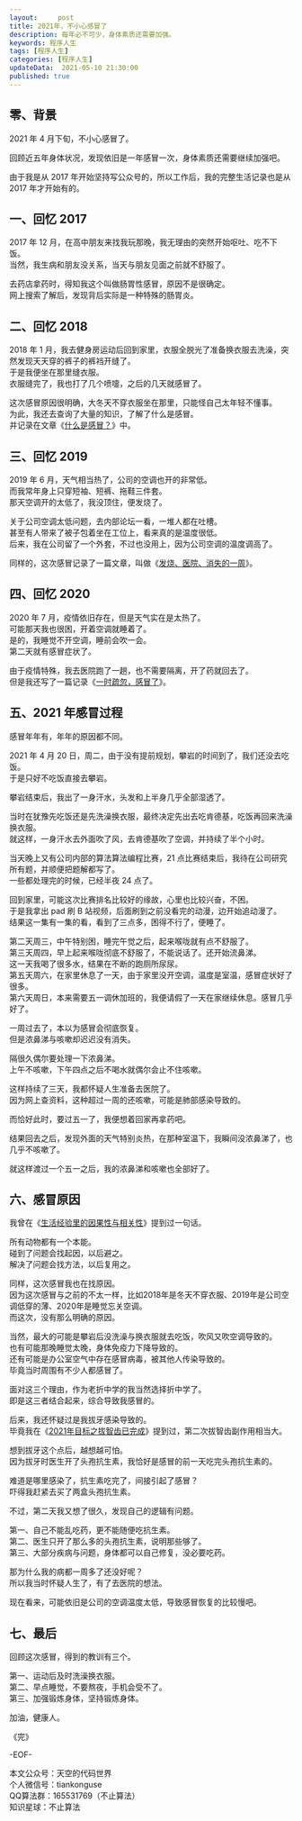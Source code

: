 ```yaml
---   
layout:     post  
title: 2021年，不小心感冒了   
description: 每年必不可少，身体素质还需要加强。   
keywords: 程序人生  
tags: [程序人生]    
categories: [程序人生]  
updateData:  2021-05-10 21:30:00  
published: true  
---  
```



## 零、背景  


2021 年 4 月下旬，不小心感冒了。  


回顾近五年身体状况，发现依旧是一年感冒一次，身体素质还需要继续加强吧。  


由于我是从 2017 年开始坚持写公众号的，所以工作后，我的完整生活记录也是从 2017 年才开始有的。  



## 一、回忆 2017  


2017 年 12 月，在高中朋友来找我玩那晚，我无理由的突然开始呕吐、吃不下饭。  
当然，我生病和朋友没关系，当天与朋友见面之前就不舒服了。  


去药店拿药时，得知我这个叫做肠胃性感冒，原因不是很确定。  
网上搜索了解后，发现背后实际是一种特殊的肠胃炎。  


## 二、回忆 2018


2018 年 1 月，我去健身房运动后回到家里，衣服全脱光了准备换衣服去洗澡，突然发现天天穿的裤子的裤裆开缝了。  
于是我便坐在那里缝衣服。  
衣服缝完了，我也打了几个喷嚏，之后的几天就感冒了。  


这次感冒原因很明确，大冬天不穿衣服坐在那里，只能怪自己太年轻不懂事。  
为此，我还去查询了大量的知识，了解了什么是感冒。  
并记录在文章《[什么是感冒？](https://mp.weixin.qq.com/s/IkLThwn90MdaGX0blRUtkg)》中。  


## 三、回忆 2019


2019 年 6 月，天气相当热了，公司的空调也开的非常低。  
而我常年身上只穿短袖、短裤、拖鞋三件套。  
那天空调开的太低了，我没顶住，便发烧了。  


关于公司空调太低问题，去内部论坛一看，一堆人都在吐槽。  
甚至有人带来了被子包着坐在工位上，看来真的是温度很低。  
后来，我在公司留了一个外套，不过也没用上，因为公司空调的温度调高了。  


同样的，这次感冒记录了一篇文章，叫做《[发烧、医院、消失的一周](https://mp.weixin.qq.com/s/KA4RCqRuH5ngYMjy6fk1QQ)》。  


## 四、回忆 2020


2020 年 7 月，疫情依旧存在，但是天气实在是太热了。  
可能那天我也很困，开着空调就睡着了。  
是的，我睡觉不开空调，睡前会吹一会。  
第二天就有感冒症状了。  


由于疫情特殊，我去医院跑了一趟，也不需要隔离，开了药就回去了。  
但是我还写了一篇记录《[一时疏忽，感冒了](https://mp.weixin.qq.com/s/wAnkBje-e6G44CwXmVKN5Q)》。  


## 五、2021 年感冒过程


感冒年年有，年年的原因都不同。  


2021 年 4 月 20 日，周二，由于没有提前规划，攀岩的时间到了，我们还没去吃饭。  
于是只好不吃饭直接去攀岩。  


攀岩结束后，我出了一身汗水，头发和上半身几乎全部湿透了。  


当时在犹豫先吃饭还是先洗澡换衣服，最终决定先出去吃肯德基，吃饭再回来洗澡换衣服。  
就这样，一身汗水去外面吹了风，去肯德基吹了空调，并持续了半个小时。  


当天晚上又有公司内部的算法算法编程比赛，21 点比赛结束后，我待在公司研究所有题，并顺便把题解都写了。  
一些都处理完的时候，已经半夜 24 点了。  


回到家里，可能这次比赛排名比较好的缘故，心里也比较兴奋，不困。  
于是我拿出 pad 刷 B 站视频，后面刷到之前没看完的动漫，边开始追动漫了。  
结果这一集有一集的看，看到了三点多，困得不行了，便睡了。  


第二天周三，中午特别困，睡完午觉之后，起来喉咙就有点不舒服了。  
第三天周四，早上起来喉咙彻底不舒服了，不能说话了。还开始流鼻涕。  
这一天我喝了很多水，结果在不断的跑厕所尿尿。  
第五天周六，在家里休息了一天，由于家里没开空调，温度是室温，感冒症状好了很多。  
第六天周日，本来需要五一调休加班的，我便请假了一天在家继续休息。感冒几乎好了。    


一周过去了，本以为感冒会彻底恢复。  
但是浓鼻涕与咳嗽却迟迟没有消失。  


隔很久偶尔要处理一下浓鼻涕。  
上午不咳嗽，下午四点之后不喝水就偶尔会止不住咳嗽。  


这样持续了三天，我都怀疑人生准备去医院了。  
因为网上查资料，这种超过一周的还咳嗽，可能是肺部感染导致的。  


而恰好此时，要过五一了，我便想着回家再拿药吧。  


结果回去之后，发现外面的天气特别炎热，在那种室温下，我瞬间没浓鼻涕了，也几乎不咳嗽了。  


就这样渡过一个五一之后，我的浓鼻涕和咳嗽也全部好了。  


## 六、感冒原因  


我曾在《[生活经验里的因果性与相关性](https://mp.weixin.qq.com/s/UNffMf36cgcVODpym9vQZQ)》提到过一句话。  


所有动物都有一个本能。  
碰到了问题会找起因，以后避之。  
解决了问题会找方法，以后复用之。  


同样，这次感冒我也在找原因。  
因为这次感冒与之前的不太一样，比如2018年是冬天不穿衣服、2019年是公司空调低穿的薄、2020年是睡觉忘关空调。  
而这次，没有那么明确的原因。  



当然，最大的可能是攀岩后没洗澡与换衣服就去吃饭，吹风又吹空调导致的。  
也有可能那晚睡觉太晚，身体免疫力下降导致的。  
还有可能是办公室空气中存在感冒病毒，被其他人传染导致的。  
毕竟当时周围有不少人都感冒了。  


面对这三个理由，作为老折中学的我当然选择折中学了。  
即是这三者结合起来，综合导致我感冒的。  


后来，我还怀疑过是我拔牙感染导致的。  
毕竟我在《[2021年目标之拔智齿已完成](https://mp.weixin.qq.com/s/_xhCghvQ_Aof_dst_wc9RA)》提到过，第二次拔智齿副作用相当大。  


想到拔牙这个点后，越想越可怕。  
因为拔牙时医生开了头孢抗生素，我恰好是感冒的前一天吃完头孢抗生素的。  


难道是哪里感染了，抗生素吃完了，间接引起了感冒？  
吓得我赶紧去买了两盒头孢抗生素。  


不过，第二天我又想了很久，发现自己的逻辑有问题。  


第一、自己不能乱吃药，更不能随便吃抗生素。  
第二、医生只开了那么多的头孢抗生素，说明那些够了。  
第三、大部分疾病与问题，身体都可以自己修复，没必要吃药。  


那为什么我的病都一周多了还没好呢？  
所以我当时怀疑人生了，有了去医院的想法。  


现在看来，可能依旧是公司的空调温度太低，导致感冒恢复的比较慢吧。  


## 七、最后  


回顾这次感冒，得到的教训有三个。  


第一、运动后及时洗澡换衣服。  
第二、早点睡觉，不要熬夜，手机会受不了。  
第三、加强锻炼身体，坚持锻炼身体。  


加油，健康人。  


《完》  


-EOF-  



本文公众号：天空的代码世界  
个人微信号：tiankonguse  
QQ算法群：165531769（不止算法）  
知识星球：不止算法  

